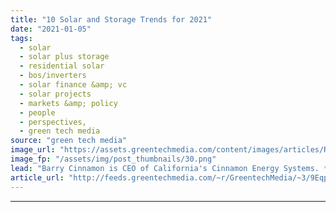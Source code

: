 ```yaml
---
title: "10 Solar and Storage Trends for 2021"
date: "2021-01-05"
tags: 
  - solar
  - solar plus storage 
  - residential solar
  - bos/inverters
  - solar finance &amp; vc
  - solar projects
  - markets &amp; policy
  - people
  - perspectives,
  - green tech media
source: "green tech media"
image_url: "https://assets.greentechmedia.com/content/images/articles/Rooftop_Solar_Collage_Xl.jpg"
image_fp: "/assets/img/post_thumbnails/30.png"
lead: "Barry Cinnamon is CEO of California's Cinnamon Energy Systems. *** Dave Barry said it best when summarizing 2020 -  “This was a year of nonstop awfulness, a year when we kept saying it couldn’t possibly get worse, and it always did. This was a year in  ..."
article_url: "http://feeds.greentechmedia.com/~r/GreentechMedia/~3/9EqpvLaX4kg/10-solar-and-storage-trends-for-2021"
---
```


---
